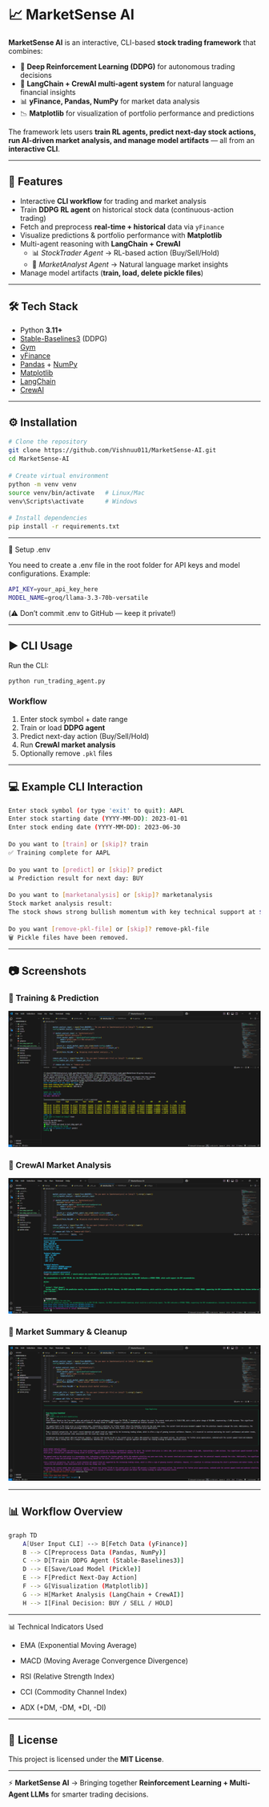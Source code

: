 # 📈 MarketSense AI  

**MarketSense AI** is an interactive, CLI-based **stock trading framework** that combines:  
- 🤖 **Deep Reinforcement Learning (DDPG)** for autonomous trading decisions  
- 🧠 **LangChain + CrewAI multi-agent system** for natural language financial insights  
- 📊 **yFinance, Pandas, NumPy** for market data analysis  
- 📉 **Matplotlib** for visualization of portfolio performance and predictions  

The framework lets users **train RL agents, predict next-day stock actions, run AI-driven market analysis, and manage model artifacts** — all from an **interactive CLI**.  

---

## 🚀 Features  
- Interactive **CLI workflow** for trading and market analysis  
- Train **DDPG RL agent** on historical stock data (continuous-action trading)  
- Fetch and preprocess **real-time + historical** data via `yFinance`  
- Visualize predictions & portfolio performance with **Matplotlib**  
- Multi-agent reasoning with **LangChain + CrewAI**  
  - 📊 *StockTrader Agent* → RL-based action (Buy/Sell/Hold)  
  - 📰 *MarketAnalyst Agent* → Natural language market insights  
- Manage model artifacts (**train, load, delete pickle files**)  

---

## 🛠 Tech Stack  

- Python **3.11+**  
- [Stable-Baselines3](https://github.com/DLR-RM/stable-baselines3) (DDPG)  
- [Gym](https://www.gymlibrary.dev/)  
- [yFinance](https://pypi.org/project/yfinance/)  
- [Pandas](https://pandas.pydata.org/) + [NumPy](https://numpy.org/)  
- [Matplotlib](https://matplotlib.org/)  
- [LangChain](https://www.langchain.com/)  
- [CrewAI](https://github.com/joaomdmoura/crewAI)  

---

## ⚙️ Installation  

```bash
# Clone the repository
git clone https://github.com/Vishnuu011/MarketSense-AI.git
cd MarketSense-AI

# Create virtual environment
python -m venv venv
source venv/bin/activate   # Linux/Mac
venv\Scripts\activate      # Windows

# Install dependencies
pip install -r requirements.txt
```
---

🔑 Setup .env

You need to create a .env file in the root folder for API keys and model configurations. Example:

```bash
API_KEY=your_api_key_here
MODEL_NAME=groq/llama-3.3-70b-versatile
```

(⚠️ Don’t commit .env to GitHub — keep it private!)

---

## ▶️ CLI Usage  

Run the CLI:  

```bash
python run_trading_agent.py
```

### Workflow  
1. Enter stock symbol + date range  
2. Train or load **DDPG agent**  
3. Predict next-day action (Buy/Sell/Hold)  
4. Run **CrewAI market analysis**  
5. Optionally remove `.pkl` files  


---

## 💻 Example CLI Interaction  

```bash
Enter stock symbol (or type 'exit' to quit): AAPL
Enter stock starting date (YYYY-MM-DD): 2023-01-01
Enter stock ending date (YYYY-MM-DD): 2023-06-30

Do you want to [train] or [skip]? train
✅ Training complete for AAPL

Do you want to [predict] or [skip]? predict
📊 Prediction result for next day: BUY

Do you want to [marketanalysis] or [skip]? marketanalysis
Stock market analysis result:
The stock shows strong bullish momentum with key technical support at $135.

Do you want [remove-pkl-file] or [skip]? remove-pkl-file
🗑 Pickle files have been removed.
```

---

## 📷 Screenshots  

### 🔹 Training & Prediction  
![Training](assets/Screenshot%20(5).png)  

### 🔹 CrewAI Market Analysis  
![CrewAI Analysis](assets/Screenshot%20(7).png)  

### 🔹 Market Summary & Cleanup  
![Market Summary](assets/Screenshot%20(9).png)  

---

## 📊 Workflow Overview  

````bash
graph TD
    A[User Input CLI] --> B[Fetch Data (yFinance)]
    B --> C[Preprocess Data (Pandas, NumPy)]
    C --> D[Train DDPG Agent (Stable-Baselines3)]
    D --> E[Save/Load Model (Pickle)]
    E --> F[Predict Next-Day Action]
    F --> G[Visualization (Matplotlib)]
    G --> H[Market Analysis (LangChain + CrewAI)]
    H --> I[Final Decision: BUY / SELL / HOLD]
````

---
📊 Technical Indicators Used

- EMA (Exponential Moving Average)

- MACD (Moving Average Convergence Divergence)

- RSI (Relative Strength Index)

- CCI (Commodity Channel Index)

- ADX (+DM, -DM, +DI, -DI)

---

## 📜 License  
This project is licensed under the **MIT License**.  

---

⚡ **MarketSense AI** → Bringing together **Reinforcement Learning + Multi-Agent LLMs** for smarter trading decisions.  
